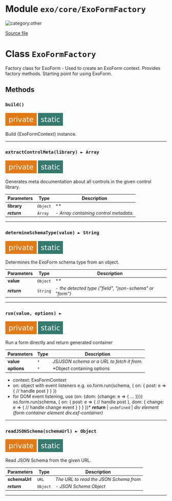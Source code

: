 # Module `exo/core/ExoFormFactory`

![category:other](https://img.shields.io/badge/category-other-blue.svg?style=flat-square)



[Source file](..\..\src\exo\core\ExoFormFactory.js)

# Class `ExoFormFactory`

Factory class for ExoForm - Used to create an ExoForm context.
Provides factory methods. Starting point for using ExoForm.

## Methods

### `build()`

![modifier: private](images/badges/modifier-private.svg) ![modifier: static](images/badges/modifier-static.svg)

Build {ExoFormContext} instance.

---

### `extractControlMeta(library) ► Array`

![modifier: private](images/badges/modifier-private.svg) ![modifier: static](images/badges/modifier-static.svg)

Generates meta documentation about all controls in the given control library.

Parameters | Type | Description
--- | --- | ---
__library__ | `Object` | **
__*return*__ | `Array` | *- Array containing control metadata.*

---

### `determineSchemaType(value) ► String`

![modifier: private](images/badges/modifier-private.svg) ![modifier: static](images/badges/modifier-static.svg)

Determines the ExoForm schema type from an object.

Parameters | Type | Description
--- | --- | ---
__value__ | `Object` | **
__*return*__ | `String` | *- the detected type (&quot;field&quot;, &quot;json-schema&quot; or &quot;form&quot;)*

---

### `run(value, options) ► `

![modifier: private](images/badges/modifier-private.svg) ![modifier: static](images/badges/modifier-static.svg)

Run a form directly and return generated container

Parameters | Type | Description
--- | --- | ---
__value__ | `*` | *JS/JSON schema or a URL to fetch it from.*
__options__ | `*` | *Object containing options 
- context: ExoFormContext
- on: object with event listeners 
  e.g. 
  xo.form.run(schema, {
    on: {
      post: e &#x3D;&gt; {
        // handle post
      }
    }
  })
- for DOM event listening, use (on: {dom: {change: e &#x3D;&gt; { ... }}})
  xo.form.run(schema, {
    on: {
      post: e &#x3D;&gt; {
        // handle post
      },
      dom: {
        change: e &#x3D;&gt; {
          // handle change event
        }
      }
    }
  })*
__*return*__ | `undefined` | *div element (form container element div.exf-container)*

---

### `readJSONSchema(schemaUrl) ► Object`

![modifier: private](images/badges/modifier-private.svg) ![modifier: static](images/badges/modifier-static.svg)

Read JSON Schema from the given URL.

Parameters | Type | Description
--- | --- | ---
__schemaUrl__ | `URL` | *The URL to read the JSON Schema from*
__*return*__ | `Object` | *- JSON Schema Object*

---
